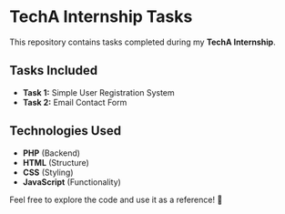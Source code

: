 # TechA Internship Tasks  

This repository contains tasks completed during my **TechA Internship**.  

## Tasks Included  
- **Task 1:** Simple User Registration System  
- **Task 2:** Email Contact Form  

## Technologies Used  
- **PHP** (Backend)  
- **HTML** (Structure)  
- **CSS** (Styling)  
- **JavaScript** (Functionality)  

Feel free to explore the code and use it as a reference! 🚀
